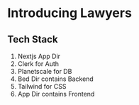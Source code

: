 # Introducing Lawyers

## Tech Stack

1. Nextjs App Dir
2. Clerk for Auth
3. Planetscale for DB
4. Bed Dir contains Backend
5. Tailwind for CSS
6. App Dir contains Frontend
